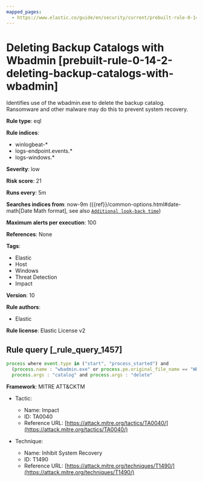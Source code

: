 ```yaml
---
mapped_pages:
  - https://www.elastic.co/guide/en/security/current/prebuilt-rule-0-14-2-deleting-backup-catalogs-with-wbadmin.html
---
```


# Deleting Backup Catalogs with Wbadmin [prebuilt-rule-0-14-2-deleting-backup-catalogs-with-wbadmin]

Identifies use of the wbadmin.exe to delete the backup catalog. Ransomware and other malware may do this to prevent system recovery.

**Rule type**: eql

**Rule indices**:

* winlogbeat-*
* logs-endpoint.events.*
* logs-windows.*

**Severity**: low

**Risk score**: 21

**Runs every**: 5m

**Searches indices from**: now-9m ({{ref}}/common-options.html#date-math[Date Math format], see also [`Additional look-back time`](docs-content://solutions/security/detect-and-alert/create-detection-rule.md#rule-schedule))

**Maximum alerts per execution**: 100

**References**: None

**Tags**:

* Elastic
* Host
* Windows
* Threat Detection
* Impact

**Version**: 10

**Rule authors**:

* Elastic

**Rule license**: Elastic License v2

## Rule query [_rule_query_1457]

```js
process where event.type in ("start", "process_started") and
  (process.name : "wbadmin.exe" or process.pe.original_file_name == "WBADMIN.EXE") and
  process.args : "catalog" and process.args : "delete"
```

**Framework**: MITRE ATT&CKTM

* Tactic:

    * Name: Impact
    * ID: TA0040
    * Reference URL: [https://attack.mitre.org/tactics/TA0040/](https://attack.mitre.org/tactics/TA0040/)

* Technique:

    * Name: Inhibit System Recovery
    * ID: T1490
    * Reference URL: [https://attack.mitre.org/techniques/T1490/](https://attack.mitre.org/techniques/T1490/)



